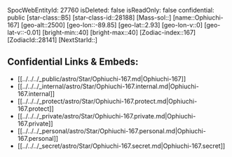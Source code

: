 ﻿---
location: [2.93,89.85,2500]
type: Star
tags:
- astro/Star

---
SpocWebEntityId: 27760
isDeleted: false
isReadOnly: false
confidential: public
[star-class::B5]
[star-class-id::28188]
[Mass-sol::]
[name::Ophiuchi-167]
[geo-alt::2500]
[geo-lon::-89.85]
[geo-lat::2.93]
[geo-lon-v::0]
[geo-lat-v::-0.01]
[bright-min::40]
[bright-max::40]
[Zodiac-index::167]
[ZodiacId::28141]
[NextStarId::]



## Confidential Links & Embeds: 
- [[../../../_public/astro/Star/Ophiuchi-167.md|Ophiuchi-167]] 
- [[../../../_internal/astro/Star/Ophiuchi-167.internal.md|Ophiuchi-167.internal]] 
- [[../../../_protect/astro/Star/Ophiuchi-167.protect.md|Ophiuchi-167.protect]] 
- [[../../../_private/astro/Star/Ophiuchi-167.private.md|Ophiuchi-167.private]] 
- [[../../../_personal/astro/Star/Ophiuchi-167.personal.md|Ophiuchi-167.personal]] 
- [[../../../_secret/astro/Star/Ophiuchi-167.secret.md|Ophiuchi-167.secret]] 
